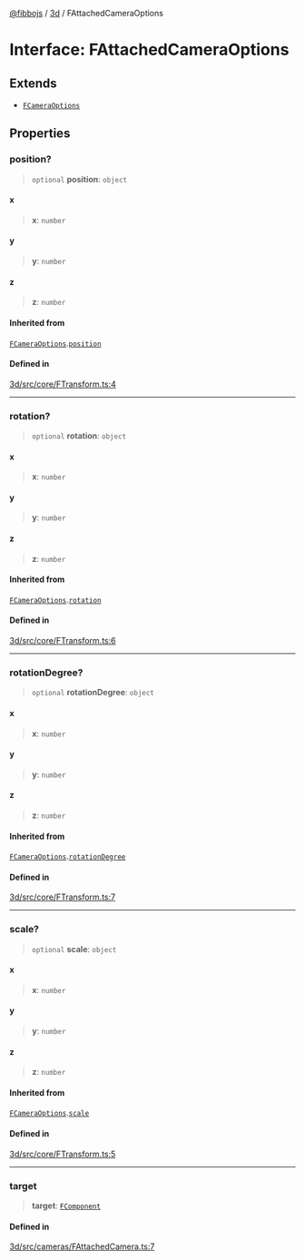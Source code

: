 [@fibbojs](/api/index) / [3d](/api/3d) / FAttachedCameraOptions

# Interface: FAttachedCameraOptions

## Extends

- [`FCameraOptions`](FCameraOptions.md)

## Properties

### position?

> `optional` **position**: `object`

#### x

> **x**: `number`

#### y

> **y**: `number`

#### z

> **z**: `number`

#### Inherited from

[`FCameraOptions`](FCameraOptions.md).[`position`](FCameraOptions.md#position)

#### Defined in

[3d/src/core/FTransform.ts:4](https://github.com/fibbojs/fibbo/blob/c87e9de577b4352e4b6a8336cf19cf678868439d/packages/3d/src/core/FTransform.ts#L4)

***

### rotation?

> `optional` **rotation**: `object`

#### x

> **x**: `number`

#### y

> **y**: `number`

#### z

> **z**: `number`

#### Inherited from

[`FCameraOptions`](FCameraOptions.md).[`rotation`](FCameraOptions.md#rotation)

#### Defined in

[3d/src/core/FTransform.ts:6](https://github.com/fibbojs/fibbo/blob/c87e9de577b4352e4b6a8336cf19cf678868439d/packages/3d/src/core/FTransform.ts#L6)

***

### rotationDegree?

> `optional` **rotationDegree**: `object`

#### x

> **x**: `number`

#### y

> **y**: `number`

#### z

> **z**: `number`

#### Inherited from

[`FCameraOptions`](FCameraOptions.md).[`rotationDegree`](FCameraOptions.md#rotationdegree)

#### Defined in

[3d/src/core/FTransform.ts:7](https://github.com/fibbojs/fibbo/blob/c87e9de577b4352e4b6a8336cf19cf678868439d/packages/3d/src/core/FTransform.ts#L7)

***

### scale?

> `optional` **scale**: `object`

#### x

> **x**: `number`

#### y

> **y**: `number`

#### z

> **z**: `number`

#### Inherited from

[`FCameraOptions`](FCameraOptions.md).[`scale`](FCameraOptions.md#scale)

#### Defined in

[3d/src/core/FTransform.ts:5](https://github.com/fibbojs/fibbo/blob/c87e9de577b4352e4b6a8336cf19cf678868439d/packages/3d/src/core/FTransform.ts#L5)

***

### target

> **target**: [`FComponent`](../classes/FComponent.md)

#### Defined in

[3d/src/cameras/FAttachedCamera.ts:7](https://github.com/fibbojs/fibbo/blob/c87e9de577b4352e4b6a8336cf19cf678868439d/packages/3d/src/cameras/FAttachedCamera.ts#L7)

